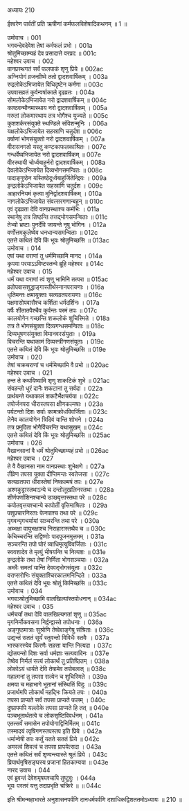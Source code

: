 अध्यायः 210

ईश्वरेण पार्वतीं प्रति ऋषीणां कर्मफलविशेषादिकथनम् ॥ 1 ॥

उमोवाच ।	001  
भगवन्देवदेवेश तेषां कर्मफलं प्रभो ।	001a  
श्रोतुमिच्छाम्यहं देव प्रसादात्ते वरप्रद ॥	001c  
महेश्वर उवाच ।	002  
वानप्रस्थगतं सर्वं फलपाकं शृणु प्रिये ॥	002ac  
अग्नियोगं व्रजन्ग्रीष्मे ततो द्वादशवार्षिकम् ।	003a  
रुद्रलोकेऽभिजायेत विधिदृष्टेन कर्मणा ॥	003c  
उपवासव्रतं कुर्वन्वर्षाकाले दृढव्रतः ।	004a  
सोमलोकेऽभिजायेत नरो द्वादशवार्षिकम् ॥	004c  
काष्ठवन्मौनमास्थाय नरो द्वादशवार्षिकम् ।	005a  
मरुतां लोकमास्थाय तत्र भोगैश्च युज्यते ॥	005c  
कुशशर्करसंयुक्ते स्थण्डिले संविशन्मुनिः ।	006a  
यक्षलोकेऽभिजायेत सहस्राणि चतुर्दश ॥	006c  
वर्षाणां भोगसंयुक्तो नरो द्वादशवार्षिकम् ।	007a  
वीरासनगतो यस्तु कण्टकाफलकाश्रितः ।	007c  
गन्धर्वेष्वभिजायेत नरो द्वादशवार्षिकम् ॥	007e  
वीरस्थायी चोर्ध्वबाहुर्नरो द्वादशवार्षिकम् ।	008a  
देवलोकेऽभिजायेत दिव्यभोगसमन्वितः ॥	008c  
पादाङ्गुष्ठेन यस्तिष्ठेदूर्ध्वबाहुर्जितेन्द्रियः ।	009a  
इन्द्रलोकेऽभिजायेत सहस्राणि चतुर्दश ।	009c  
आहारनियमं कृत्वा मुनिर्द्वादशवार्षिकम् ।	010a  
नागलोकेऽभिजायेत संवत्सरगणान्बहून् ॥	010c  
एवं दृढव्रता देवि वानप्रस्थाश्च कर्मभिः ।	011a  
स्थानेषु तत्र तिष्ठन्ति तत्तद्भोगसमन्विताः ॥	011c  
तेभ्यो भ्रष्टाः पुनर्देवि जायन्ते नृषु भोगिनः ।	012a  
वर्णोत्तमकुलेष्वेव धनधान्यसमन्विताः ॥	012c  
एतत्ते कथितं देवि किं भूयः श्रोतुमिच्छसि ॥	013ac  
उमोवाच ।	014  
एषां यथा वराणां तु धर्ममिच्छामि मानद ।	014a  
कृपया परयाऽऽविष्टस्तन्मे ब्रूहि महेश्वर ॥	014c  
महेश्वर उवाच ।	015  
धर्मं यथा वराणां त्वं शृणु भामिनि तत्परा ॥	015ac  
व्रतोपवासशुद्धाङ्गास्तीर्थस्नानपरायणाः ।	016a  
धृतिमन्तः क्षमायुक्ताः सत्यव्रतपरायणाः ॥	016c  
पक्षमासोपवासैश्च कर्शिता धर्मदर्शिनः ।	017a  
वर्षैः शीतातपैश्चैव कुर्वन्तः परमं तपः ॥	017c  
कालयोगेन गच्छन्ति शक्रलोकं शुचिस्मिते ।	018a  
तत्र ते भोगसंयुक्ता दिव्यगन्धसमन्विताः ॥	018c  
दिव्यभूषणसंयुक्ता विमानवरसंयुताः ।	019a  
विचरन्ति यथाकामं दिव्यस्त्रीगणसंयुताः ।	019c  
एतत्ते कथितं देवि किं भूयः श्रोतुमिच्छसि ॥	019e  
उमोवाच ।	020  
तेषां चक्रचराणां च धर्ममिच्छामि वै प्रभो ॥	020ac  
महेश्वर उवाच ।	021  
हन्त ते कथयिष्यामि शृणु शाकटिकं शुभे ॥	021ac  
संवहन्तो धुरं दानैः शकटानां तु सर्वदा ।	022a  
प्रार्थयन्ते यथाकालं शकटैर्भैक्षचर्यया ॥	022c  
तपोर्जनपरा धीरास्तपसा क्षीणकल्मषाः ।	023a  
पर्यटन्तो दिशः सर्वाः कामक्रोधविवर्जिताः ॥	023c  
तेनैव कालयोगेन त्रिदिवं यान्ति शोभने ।	024a  
तत्र प्रमुदिता भोगैर्विचरन्ति यथासुखम् ॥	024c  
एतत्ते कथितं देवि किं भूयः श्रोतुमिच्छसि ॥	025ac  
उमोवाच ।	026  
वैखानसानां वै धर्मं श्रोतुमिच्छाम्यहं प्रभो ॥	026ac  
महेश्वर उवाच ।	027  
ते वै वैखानसा नाम वानप्रस्थाः शुभेक्षणे ।	027a  
तीव्रेण तपसा युक्ता दीप्तिमन्तः स्वतेजसा ।	027c  
सत्यव्रतपरा धीरास्तेषां निष्कल्मषं तपः ॥	027e  
अश्मकुट्टास्तथाऽन्ये च दन्तोलूखलिनस्तथा ।	028a  
शीर्णपर्णाशिनश्चान्ये उञ्छवृत्तास्तथा परे ॥	028c  
कपोतवृत्तयश्चान्ये कापोतीं वृत्तिमाश्रिताः ।	029a  
पशुप्रचारनिरताः फेनपाश्च तथा परे ॥	029c  
मृगवन्मृगचर्यायां सञ्चरन्ति तथा परे ।	030a  
अब्भक्षा वायुभक्षाश्च निराहारास्तथैव च ॥	030c  
केचिच्चरन्ति सद्विष्णोः पादपूजनमुत्तमम् ।	031a  
सञ्चरन्ति तपो घोरं व्याधिमृत्युविवर्जिताः ।	031c  
स्ववशादेव ते मृत्युं भीषयन्ति च नित्यशः ॥	031e  
इन्द्रलोके तथा तेषां निर्मिता भोगसञ्चयाः ।	032a  
अमरैः समतां यान्ति देववद्भोगसंयुताः ॥	032c  
वराप्सरोभिः संयुक्ताश्चिरकालमनिन्दिते ।	033a  
एतत्ते कथितं देवि भूयः श्रोतुं किमिच्छसि ॥	033c  
उमोवाच ।	034  
भगवञ्श्रोतुमिच्छामि वालखिल्यांस्तपोधनान् ॥	034ac  
महेश्वर उवाच ।	035  
धर्मचर्यां तथा देवि वालखिल्यगतां शृणु ॥	035ac  
मृगनिर्मोकवसना निर्द्वन्द्वास्ते तपोधनाः ।	036a  
अङ्गुष्ठमात्राः सुश्रोणि तेष्वेवाङ्गेषु संश्रिताः ॥	036c  
उद्यन्तं सततं सूर्यं स्तुवन्तो विविधैः स्तवैः ।	037a  
भास्करस्येव किरणैः सहसा यान्ति नित्यदा ।	037c  
द्योतयन्तो दिशः सर्वा धर्मज्ञाः सत्यवादिनः ॥	037e  
तेष्वेव निर्मलं सत्यं लोकार्थं तु प्रतिष्ठितम् ।	038a  
लोकोऽयं धार्यते देवि तेषामेव तपोबलात् ॥	038c  
महात्मनां तु तपसा सत्येन च शुचिस्मिते ।	039a  
क्षमया च महाभागे भूतानां संस्थितिं विदुः ॥	039c  
प्रजार्थमपि लोकार्थं महद्भिः क्रियते तपः ।	040a  
तपसा प्राप्यते सर्वं तपसा प्राप्यते फलम् ।	040c  
दुष्प्रापमपि यल्लोके तपसा प्राप्यते हि तत् ॥	040e  
पञ्चभूतार्थतत्वे च लोकसृष्टिविवर्धनम् ।	041a  
एतत्सर्वं समासेन तपोयोगाद्विनिर्मितम् ॥	041c  
तस्मादयं त्वृषिगणस्तपस्तप इति प्रिये ।	042a  
धर्मान्वेषी तपः कर्तुं यतते सततं प्रिये ॥	042c  
अमरत्वं शिवत्वं च तपसा प्रापयेत्सदा ।	043a  
एतत्ते कथितं सर्वं शृण्वन्त्यास्ते श्रुतं प्रिये ।	043c  
प्रियार्थमृषिसङ्घस्य प्रजानां हितकाम्यया ॥	043e  
नारद उवाच ।	044  
एवं ब्रुवन्तं देवेशमृषयश्चापि तुष्टुवुः ।	044a  
भूयः परतरं यत्तु तदाप्रभृति चक्रिरे ॥ ॥	044c  

इति श्रीमन्महाभारते अनुशासनपर्वणि दानधर्मपर्वणि दशाधिकद्विशततमोऽध्यायः ॥ 210 ॥	
